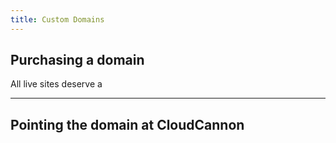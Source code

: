 ```yaml
---
title: Custom Domains
---
```


## Purchasing a domain

All live sites deserve a

---

## Pointing the domain at CloudCannon
